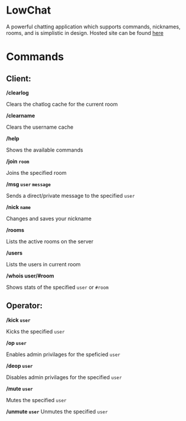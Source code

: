 # LowChat

A powerful chatting application which supports commands, nicknames, rooms, and is simplistic in design.
Hosted site can be found [here](https://chat.hyperjs.ml/)

# Commands
## Client:
**/clearlog**

Clears the chatlog cache for the current room

**/clearname**

Clears the username cache

**/help**

Shows the available commands

**/join `room`**

Joins the specified room

**/msg `user` `message`**

Sends a direct/private message to the specified `user`

**/nick `name`**

Changes and saves your nickname

**/rooms**

Lists the active rooms on the server

**/users**

Lists the users in current room

**/whois user/#room**

Shows stats of the specified `user` or `#room`

## Operator:
**/kick `user`**

Kicks the specified `user`

**/op `user`**

Enables admin privilages for the speficied `user`

**/deop `user`**

Disables admin privilages for the specified `user`

**/mute `user`**

Mutes the specified `user`

**/unmute `user`**
Unmutes the specified `user`
